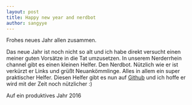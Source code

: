 ```yaml
---
layout: post
title: Happy new year and nerdbot
author: sangyye
---
```

Frohes neues Jahr allen zusammen.

Das neue Jahr ist noch nicht so alt und ich habe direkt versucht einen meiner guten Vorsätze in die Tat umzusetzen.
In unserem Nerderrhein channel gibt es einen kleinen Helfer. Den Nerdbot. Nützlich wie er ist verkürzt er Links und grüßt Neuankömmlinge. Alles in allem ein super praktischer Helfer.
Diesen Helfer gibt es nun auf [Github](https://github.com/Nerderrhein/nerdbot) und ich hoffe er wird mit der Zeit noch nützlicher :)

Auf ein produktives Jahr 2016
